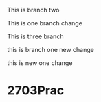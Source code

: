 

This is branch two

This is one branch change



This is three branch


this is branch one new change

this is new one change

# 2703Prac
